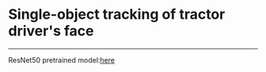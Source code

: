 # Single-object tracking of tractor driver's face
***
ResNet50 pretrained model:[here](https://drive.google.com/drive/folders/16yGYxGnEcDoBX-86LzuGIJV267lwPWEx?dmr=1&ec=wgc-drive-hero-goto)
